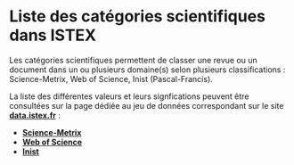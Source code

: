 # Liste des catégories scientifiques dans ISTEX

Les catégories scientifiques permettent de classer une revue ou un document dans un ou plusieurs domaine\(s\) selon plusieurs classifications : Science-Metrix, Web of Science, Inist \(Pascal-Francis\).

La liste des différentes valeurs et leurs signfications peuvent être consultées sur la page dédiée au jeu de données correspondant sur le site [**data.istex.fr**](https://data.istex.fr/home) :

* [**Science-Metrix**](https://sciencemetrix-category.data.istex.fr/home)
* [**Web of Science**](https://wos-category.data.istex.fr/home)
* [**Inist**](https://wos-category.data.istex.fr/home)

